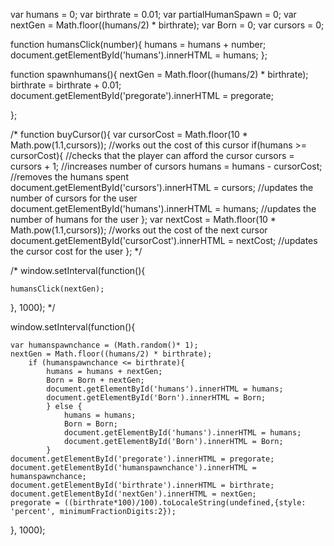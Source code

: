 var humans = 0;
var birthrate = 0.01;
var partialHumanSpawn = 0;
var nextGen = Math.floor((humans/2) * birthrate);
var Born = 0;
var cursors = 0;

function humansClick(number){
    humans = humans + number;
    document.getElementById('humans').innerHTML = humans;
};

function spawnhumans(){
    nextGen = Math.floor((humans/2) * birthrate);
	birthrate = birthrate + 0.01;
	document.getElementById('pregorate').innerHTML = pregorate;

};

/* function buyCursor(){
    var cursorCost = Math.floor(10 * Math.pow(1.1,cursors));     //works out the cost of this cursor
    if(humans >= cursorCost){                                   //checks that the player can afford the cursor
        cursors = cursors + 1;                                   //increases number of cursors
    	humans = humans - cursorCost;                          //removes the humans spent
        document.getElementById('cursors').innerHTML = cursors;  //updates the number of cursors for the user
        document.getElementById('humans').innerHTML = humans;  //updates the number of humans for the user
    };
    var nextCost = Math.floor(10 * Math.pow(1.1,cursors));       //works out the cost of the next cursor
    document.getElementById('cursorCost').innerHTML = nextCost;  //updates the cursor cost for the user
}; */


/* window.setInterval(function(){
	
	humansClick(nextGen);
	
}, 1000); */

window.setInterval(function(){
	
	var humanspawnchance = (Math.random()* 1);
	nextGen = Math.floor((humans/2) * birthrate);
		if (humanspawnchance <= birthrate){
			humans = humans + nextGen;
			Born = Born + nextGen;
			document.getElementById('humans').innerHTML = humans;
			document.getElementById('Born').innerHTML = Born;
			} else {
				humans = humans;
				Born = Born;
				document.getElementById('humans').innerHTML = humans;
				document.getElementById('Born').innerHTML = Born;
			}
	document.getElementById('pregorate').innerHTML = pregorate;
	document.getElementById('humanspawnchance').innerHTML = humanspawnchance;
	document.getElementById('birthrate').innerHTML = birthrate;
	document.getElementById('nextGen').innerHTML = nextGen;
	pregorate = ((birthrate*100)/100).toLocaleString(undefined,{style: 'percent', minimumFractionDigits:2});
	
}, 1000);
